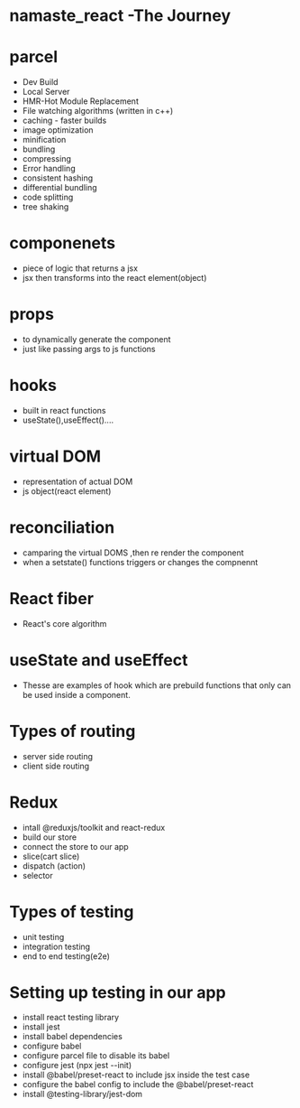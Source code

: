 # namaste_react -The Journey


# parcel
- Dev Build
- Local Server
- HMR-Hot Module Replacement
- File watching algorithms (written in c++)
- caching - faster builds
- image optimization
- minification
- bundling
- compressing
- Error handling
- consistent hashing
- differential bundling
- code splitting
- tree shaking

# componenets
- piece of logic that returns a jsx 
- jsx then transforms into the react element(object)

# props
- to dynamically generate the component
- just like passing args to js functions

# hooks
- built in react functions
- useState(),useEffect()....

# virtual DOM
- representation of actual DOM
- js object(react element)

# reconciliation
- camparing the virtual DOMS ,then re render the component 
- when a setstate() functions triggers or changes the compnennt

# React fiber
- React's core algorithm

# useState and useEffect
- Thesse are examples of hook which are prebuild functions that only can be used inside a component.

# Types of routing
- server side routing 
- client side routing


# Redux
- intall @reduxjs/toolkit and react-redux
- build our store
- connect the store to our app
- slice(cart slice)
- dispatch (action)
- selector

# Types of testing
- unit testing
- integration testing
- end to end testing(e2e)

# Setting up testing in our app
- install react testing library
- install jest
- install babel dependencies
- configure babel
- configure parcel file to disable its babel
- configure jest (npx jest --init)
- install @babel/preset-react to include jsx inside the test case
- configure the babel config to include the  @babel/preset-react
- install @testing-library/jest-dom
